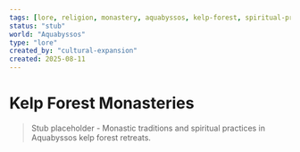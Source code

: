 ```yaml
---
tags: [lore, religion, monastery, aquabyssos, kelp-forest, spiritual-practices]
status: "stub"
world: "Aquabyssos"
type: "lore"
created_by: "cultural-expansion"
created: 2025-08-11
---
```


# Kelp Forest Monasteries

> Stub placeholder - Monastic traditions and spiritual practices in Aquabyssos kelp forest retreats.